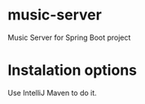 # music-server
Music Server for Spring Boot project

# Instalation options

Use IntelliJ Maven to do it.

